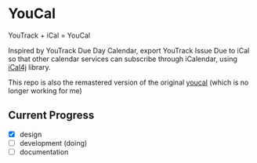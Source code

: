 # YouCal

YouTrack + iCal = YouCal

Inspired by YouTrack Due Day Calendar, export YouTrack Issue Due to iCal so that other calendar services can subscribe through iCalendar, using [iCal4j](https://github.com/ical4j/ical4j) library.

This repo is also the remastered version of the original [youcal](https://github.com/sshipway/youcal) (which is no longer working for me)

## Current Progress

- [x] design
- [ ] development (doing)
- [ ] documentation
